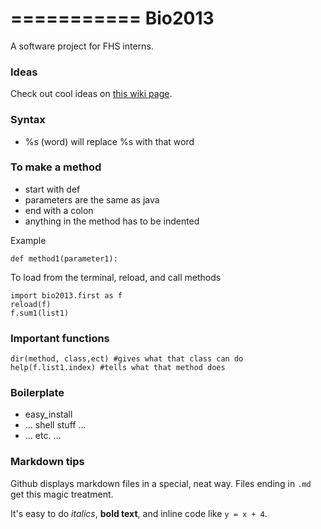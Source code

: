 ===========
Bio2013
===========

A software project for FHS interns.


### Ideas ###

Check out cool ideas on 
[this wiki page](https://github.com/antoniawuschner/bio2013/wiki/FourierTransform-Aspects).


### Syntax ###
- %s (word) will replace %s with that word

### To make a method ###
- start with def
- parameters are the same as java
- end with a colon
- anything in the method has to be indented

Example

    def method1(parameter1):
    
To load from the terminal, reload, and call methods

    import bio2013.first as f
    reload(f)
    f.sum1(list1)
    
### Important functions ###

    dir(method, class,ect) #gives what that class can do
    help(f.list1.index) #tells what that method does
    

### Boilerplate ###

 - easy_install
 - ... shell stuff ...
 - ... etc. ...

### Markdown tips ###

Github displays markdown files in a special, neat way.  Files ending in `.md` get this magic
treatment.  

It's easy to do *italics*, **bold text**, and inline code like `y = x + 4`.

